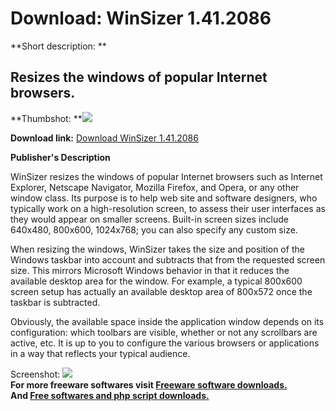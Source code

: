 # Download: WinSizer 1.41.2086

**Short description: **

## Resizes the windows of popular Internet browsers.

  
**Thumbshot: **![](http://www.freewarefiles.com/screenshot/t_winsizer_md.gif)   
  
**Download link:** [Download WinSizer 1.41.2086](http://freesoftwares.boysofts.com/WinSizer_program_23582.html)  
  

**Publisher's Description**  
  

WinSizer resizes the windows of popular Internet browsers such as Internet
Explorer, Netscape Navigator, Mozilla Firefox, and Opera, or any other window
class. Its purpose is to help web site and software designers, who typically
work on a high-resolution screen, to assess their user interfaces as they
would appear on smaller screens. Built-in screen sizes include 640x480,
800x600, 1024x768; you can also specify any custom size.

When resizing the windows, WinSizer takes the size and position of the Windows
taskbar into account and subtracts that from the requested screen size. This
mirrors Microsoft Windows behavior in that it reduces the available desktop
area for the window. For example, a typical 800x600 screen setup has actually
an available desktop area of 800x572 once the taskbar is subtracted.

Obviously, the available space inside the application window depends on its
configuration: which toolbars are visible, whether or not any scrollbars are
active, etc. It is up to you to configure the various browsers or applications
in a way that reflects your typical audience.

  
  
Screenshot: ![](http://www.freewarefiles.com/screenshot/t_winsizer.gif)  
**For more freeware softwares visit [Freeware software downloads.](http://freesoftwares.boysofts.com/)**   
**And [Free softwares and php script downloads.](http://www.boysofts.com/)**

